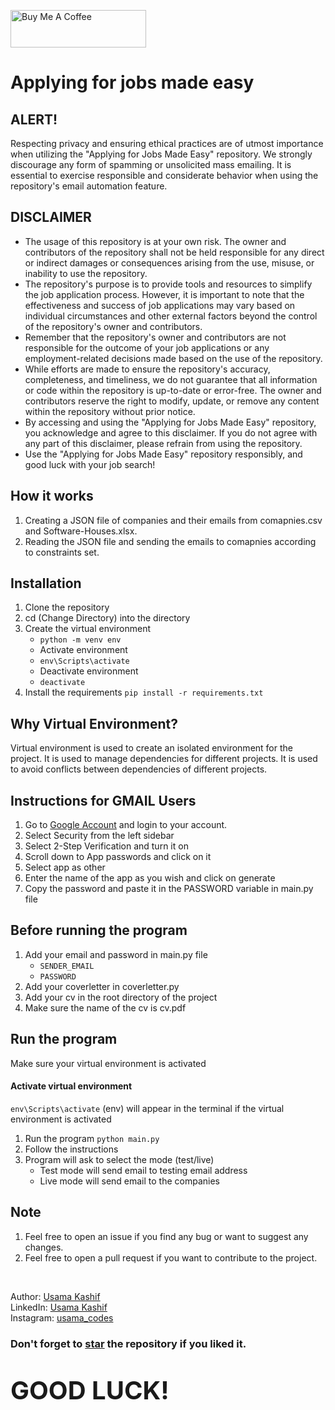<a href="https://www.buymeacoffee.com/usamaKashif" target="_blank"><img src="https://cdn.buymeacoffee.com/buttons/v2/default-yellow.png" alt="Buy Me A Coffee" style="height: 60px !important;width: 217px !important;" ></a>

# Applying for jobs made easy

## ALERT!
Respecting privacy and ensuring ethical practices are of utmost importance when utilizing the "Applying for Jobs Made Easy" repository. We strongly discourage any form of spamming or unsolicited mass emailing. It is essential to exercise responsible and considerate behavior when using the repository's email automation feature.

## DISCLAIMER
- The usage of this repository is at your own risk. The owner and contributors of the repository shall not be held responsible for any direct or indirect damages or consequences arising from the use, misuse, or inability to use the repository.
- The repository's purpose is to provide tools and resources to simplify the job application process. However, it is important to note that the effectiveness and success of job applications may vary based on individual circumstances and other external factors beyond the control of the repository's owner and contributors.
- Remember that the repository's owner and contributors are not responsible for the outcome of your job applications or any employment-related decisions made based on the use of the repository.
- While efforts are made to ensure the repository's accuracy, completeness, and timeliness, we do not guarantee that all information or code within the repository is up-to-date or error-free. The owner and contributors reserve the right to modify, update, or remove any content within the repository without prior notice.
- By accessing and using the "Applying for Jobs Made Easy" repository, you acknowledge and agree to this disclaimer. If you do not agree with any part of this disclaimer, please refrain from using the repository.
- Use the "Applying for Jobs Made Easy" repository responsibly, and good luck with your job search!

## How it works
1. Creating a JSON file of companies and their emails from comapnies.csv and Software-Houses.xlsx.
2. Reading the JSON file and sending the emails to comapnies according to constraints set.

## Installation
1. Clone the repository
2. cd (Change Directory) into the directory
3. Create the virtual environment 
    - `python -m venv env`
    - Activate environment
    - `env\Scripts\activate`
    - Deactivate environment
    - `deactivate`
4. Install the requirements `pip install -r requirements.txt`

## Why Virtual Environment?
Virtual environment is used to create an isolated environment for the project. It is used to manage dependencies for different projects. It is used to avoid conflicts between dependencies of different projects.

## Instructions for GMAIL Users
1. Go to [Google Account](https://myaccount.google.com/) and login to your account.
2. Select Security from the left sidebar
3. Select 2-Step Verification and turn it on
4. Scroll down to App passwords and click on it
5. Select app as other
6. Enter the name of the app as you wish and click on generate
7. Copy the password and paste it in the PASSWORD variable in main.py file

## Before running the program
1. Add your email and password in main.py file
    - `SENDER_EMAIL`
    - `PASSWORD`
2. Add your coverletter in coverletter.py
3. Add your cv in the root directory of the project
4. Make sure the name of the cv is cv.pdf

## Run the program
Make sure your virtual environment is activated
#### Activate virtual environment
`env\Scripts\activate`
(env) will appear in the terminal if the virtual environment is activated
1. Run the program `python main.py`
2. Follow the instructions
3. Program will ask to select the mode (test/live)
    - Test mode will send email to testing email address
    - Live mode will send email to the companies

## Note
1. Feel free to open an issue if you find any bug or want to suggest any changes.
2. Feel free to open a pull request if you want to contribute to the project.

<br />

Author: [Usama Kashif](www.usamakashif.me) <br />
LinkedIn: [Usama Kashif](https://www.linkedin.com/in/usama-kashif/) <br/>
Instagram: [usama_codes](https://www.instagram.com/usama_kashif/) <br />

### Don't forget to [star](https://github.com/UsamaKashif/ApplyingForJobsMadeEasy) the repository if you liked it. <br />

<p style="font-size:40px; font-weight: bold">GOOD LUCK!</p>
